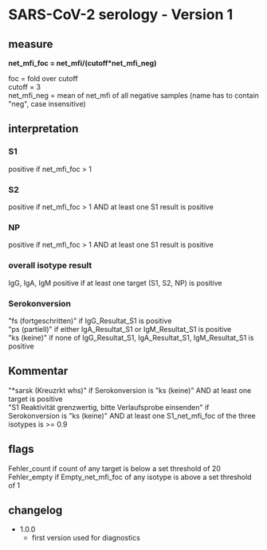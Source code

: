 # SARS-CoV-2 serology - Version 1
## measure
**net_mfi_foc = net_mfi/(cutoff*net_mfi_neg)**

foc = fold over cutoff  
cutoff = 3  
net_mfi_neg = mean of net_mfi of all negative samples (name has to contain "neg", case insensitive)

## interpretation
### S1
positive if net_mfi_foc > 1

### S2
positive if net_mfi_foc > 1 AND at least one S1 result is positive

### NP
positive if net_mfi_foc > 1 AND at least one S1 result is positive

### overall isotype result
IgG, IgA, IgM positive if at least one target (S1, S2, NP) is positive

### Serokonversion
"fs (fortgeschritten)" if IgG_Resultat_S1 is positive  
"ps (partiell)" if either IgA_Resultat_S1 or IgM_Resultat_S1 is positive  
"ks (keine)" if none of IgG_Resultat_S1, IgA_Resultat_S1, IgM_Resultat_S1 is positive

## Kommentar
"\*sarsk (Kreuzrkt whs)" if Serokonversion is "ks (keine)" AND at least one target is positive  
"S1 Reaktivität grenzwertig, bitte Verlaufsprobe einsenden" if Serokonversion is "ks (keine)" AND at least one S1_net_mfi_foc of the three isotypes is >= 0.9

## flags
Fehler_count if count of any target is below a set threshold of 20  
Fehler_empty if Empty_net_mfi_foc of any isotype is above a set threshold of 1


## changelog
- 1.0.0
  - first version used for diagnostics
